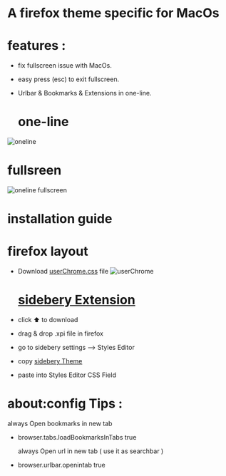 # A firefox theme specific for MacOs 

 # features :
- fix fullscreen issue with MacOs.
- easy press (esc) to exit fullscreen.
- Urlbar & Bookmarks & Extensions in one-line.


  # one-line 
![oneline](https://github.com/loaykhalifa/firefox-oneline-MAC/assets/102491821/4747c564-820d-4355-a238-90914fa5ebd4)

  # fullsreen
![oneline fullscreen](https://github.com/loaykhalifa/firefox-oneline-MAC/assets/102491821/458c6706-4ddb-4441-abad-61f1a3e6bdbf)

  
# installation guide 
  
   # firefox layout  
 - Download [userChrome.css](https://github.com/loaykhalifa/firefox-oneline-MAC/blob/main/userChrome.css)  file
![userChrome](https://github.com/loaykhalifa/firefox-oneline-MAC/assets/102491821/408a97dc-75ed-41df-8bb9-33d94ae91cfa)

    # [sidebery Extension](https://github.com/mbnuqw/sidebery/releases/download/v5.0.0b32/sidebery-5.0.0b32.xpi)
 - click ⬆️ to download
 - drag & drop .xpi file in firefox
 - go to sidebery settings --> Styles Editor 
 - copy [sidebery Theme]([https://github.com/mbnuqw/sidebery/releases/download/v5.0.0b32/sidebery-5.0.0b32.xpi](https://github.com/loaykhalifa/firefox-oneline-MAC/blob/main/sidebery%20theme.css))
 - paste into Styles Editor CSS Field 
 

  # about:config Tips :
  
   always Open bookmarks in new tab 
- browser.tabs.loadBookmarksInTabs	true
  
   always Open url in new tab ( use it as searchbar ) 
- browser.urlbar.openintab	true
